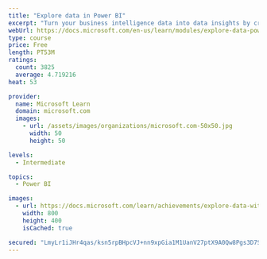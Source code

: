 ```yaml
---
title: "Explore data in Power BI"
excerpt: "Turn your business intelligence data into data insights by creating and configuring Power BI dashboards."
webUrl: https://docs.microsoft.com/en-us/learn/modules/explore-data-power-bi/
type: course
price: Free
length: PT53M
ratings:
  count: 3825
  average: 4.719216
heat: 53

provider:
  name: Microsoft Learn
  domain: microsoft.com
  images:
    - url: /assets/images/organizations/microsoft.com-50x50.jpg
      width: 50
      height: 50

levels:
  - Intermediate

topics:
  - Power BI

images:
  - url: https://docs.microsoft.com/learn/achievements/explore-data-with-power-bi-desktop-social.png
    width: 800
    height: 400
    isCached: true

secured: "LmyLr1iJHr4qas/ksn5rpBHpcVJ+nn9xpGia1M1UanV27ptX9A0Qw8Pgs3D7Sdb7iGNjGHUhblPA9LVnV7+SLnUCnkF/YEvjnogr2Bc65Bw4F7l2VzGJGu1xD72mlKZxD2nTOY/S5F3JA4OkRM/mbZ+Utd7uawdBQHRhHbRtkxBL2zpNqEuOcz+kUefyorHrVb5XtrzUoMHtiJue8aFaLbrhNk69XJAbDCZ6AiEqVcJBZx4fVlHiNU7e4g0KxLk1EgerfBuRjmborM7RA8kTSjgaOiC4BlAIk/FbFSVvALz9XNXJ/KWKvo3b2On3zmlmr07LsISRCu0k+cPj5lXW4Os6ErcIde818MYb/01JHeugMWiZsJ4yKBR4P5vrYAor9xqmqf7ZrS+VT1SmuICOZtfLRoCcXlILcEhlZmpIWQc=;5aJfN4eZErgpas6/KeOKbg=="
---
```


